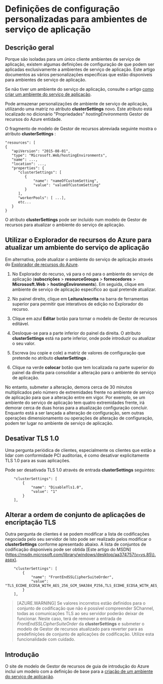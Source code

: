 <properties
    pageTitle="Definições personalizadas para ambientes de serviço de aplicação"
    description="Definições de configuração personalizadas para ambientes de serviço de aplicação"
    services="app-service"
    documentationCenter=""
    authors="stefsch"
    manager="nirma"
    editor=""/>

<tags
    ms.service="app-service"
    ms.workload="na"
    ms.tgt_pltfrm="na"
    ms.devlang="na"
    ms.topic="article"
    ms.date="08/22/2016"
    ms.author="stefsch"/>

# <a name="custom-configuration-settings-for-app-service-environments"></a>Definições de configuração personalizadas para ambientes de serviço de aplicação

## <a name="overview"></a>Descrição geral ##
Porque são isoladas para um único cliente ambientes de serviço de aplicação, existem algumas definições de configuração de que podem ser aplicadas exclusivamente a ambientes de serviço de aplicação. Este artigo documentos as vários personalizações específicas que estão disponíveis para ambientes de serviço de aplicação.

Se não tiver um ambiente do serviço de aplicação, consulte o artigo [como criar um ambiente do serviço de aplicação](app-service-web-how-to-create-an-app-service-environment.md).

Pode armazenar personalizações de ambiente de serviço de aplicação, utilizando uma matriz no atributo **clusterSettings** novo. Este atributo está localizado no dicionário "Propriedades" *hostingEnvironments* Gestor de recursos do Azure entidade.

O fragmento de modelo de Gestor de recursos abreviada seguinte mostra o atributo **clusterSettings** :


    "resources": [
    {
       "apiVersion": "2015-08-01",
       "type": "Microsoft.Web/hostingEnvironments",
       "name": ...,
       "location": ...,
       "properties": {
          "clusterSettings": [
             {
                 "name": "nameOfCustomSetting",
                 "value": "valueOfCustomSetting"
             }
          ],
          "workerPools": [ ...],
          etc...
       }
    }

O atributo **clusterSettings** pode ser incluído num modelo de Gestor de recursos para atualizar o ambiente do serviço de aplicação.

## <a name="use-azure-resource-explorer-to-update-an-app-service-environment"></a>Utilizar o Explorador de recursos do Azure para atualizar um ambiente do serviço de aplicação
Em alternativa, pode atualizar o ambiente do serviço de aplicação através do [Explorador de recursos do Azure](https://resources.azure.com).  

1. No Explorador do recurso, vá para o nó para o ambiente do serviço de aplicação (**subscrições** > **resourceGroups** > **fornecedores** > **Micrososft.Web** > **hostingEnvironments**). Em seguida, clique em ambiente de serviço de aplicação específico ao qual pretende atualizar.

2. No painel direito, clique em **Leitura/escrita** na barra de ferramentas superior para permitir que interativos de edição no Explorador do recurso.  

3. Clique em azul **Editar** botão para tornar o modelo de Gestor de recursos editável.

4. Desloque-se para a parte inferior do painel da direita. O atributo **clusterSettings** está na parte inferior, onde pode introduzir ou atualizar o seu valor.

5. Escreva (ou copie e cole) a matriz de valores de configuração que pretende no atributo **clusterSettings** .  

6. Clique na verde **colocar** botão que tem localizada na parte superior do painel da direita para consolidar a alteração para o ambiente do serviço de aplicação.

No entanto, submeter a alteração, demora cerca de 30 minutos multiplicados pelo número de extremidades frente no ambiente de serviço de aplicação para que a alteração entre em vigor.
Por exemplo, se um ambiente do serviço de aplicação tem quatro extremidades frente, irá demorar cerca de duas horas para a atualização configuração concluir. Enquanto está a ser lançada a alteração de configuração, sem outras operações dimensionamento ou operações de alteração de configuração, podem ter lugar no ambiente de serviço de aplicação.

## <a name="disable-tls-10"></a>Desativar TLS 1.0 ##
Uma pergunta periódica de clientes, especialmente os clientes que estão a lidar com conformidade PCI auditorias, é como desativar explicitamente TLS 1.0 para as suas aplicações.

Pode ser desativada TLS 1.0 através de entrada **clusterSettings** seguintes:

        "clusterSettings": [
            {
                "name": "DisableTls1.0",
                "value": "1"
            }
        ],

## <a name="change-tls-cipher-suite-order"></a>Alterar a ordem de conjunto de aplicações de encriptação TLS ##
Outra pergunta de clientes é se podem modificar a lista de codificações negociada pelo seu servidor de Isto pode ser realizado pelos modificar o **clusterSettings** conforme apresentado abaixo. A lista de conjuntos de codificação disponíveis pode ser obtida [Este artigo do MSDN] (https://msdn.microsoft.com/library/windows/desktop/aa374757(v=vs.85\).aspx).

        "clusterSettings": [
            {
                "name": "FrontEndSSLCipherSuiteOrder",
                "value": "TLS_ECDHE_ECDSA_WITH_AES_256_GCM_SHA384_P256,TLS_ECDHE_ECDSA_WITH_AES_128_GCM_SHA256_P256,TLS_ECDHE_RSA_WITH_AES_256_CBC_SHA384_P256,TLS_ECDHE_RSA_WITH_AES_128_CBC_SHA256_P256,TLS_ECDHE_RSA_WITH_AES_256_CBC_SHA_P256,TLS_ECDHE_RSA_WITH_AES_128_CBC_SHA_P256"
            }
        ],

> [AZURE.WARNING]  Se valores incorretos estão definidos para o conjunto de codificação que não é possível compreender SChannel, todas as comunicações TLS ao seu servidor poderão deixar de funcionar. Neste caso, terá de remover a entrada de *FrontEndSSLCipherSuiteOrder* da **clusterSettings** e submeter o modelo de Gestor de recursos atualizado para reverter para as predefinições de conjunto de aplicações de codificação.  Utilize esta funcionalidade com cuidado.

## <a name="get-started"></a>Introdução
O site de modelo de Gestor de recursos de guia de introdução do Azure inclui um modelo com a definição de base para a [criação de um ambiente do serviço de aplicação](https://azure.microsoft.com/documentation/templates/201-web-app-ase-create/).


<!-- LINKS -->

<!-- IMAGES -->
